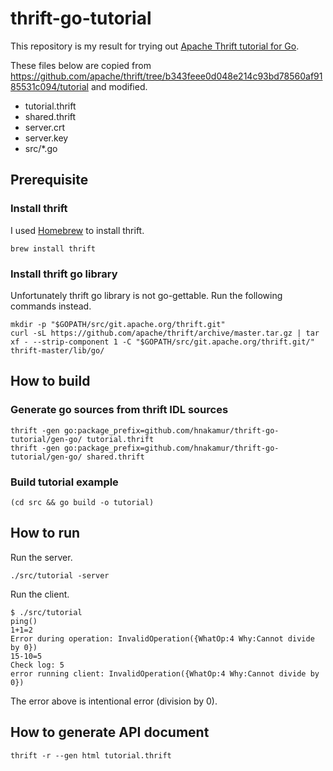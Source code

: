 thrift-go-tutorial
==================

This repository is my result for trying out [Apache Thrift tutorial for Go](https://thrift.apache.org/tutorial/go).

These files below are copied from https://github.com/apache/thrift/tree/b343feee0d048e214c93bd78560af9185531c094/tutorial and modified.

* tutorial.thrift
* shared.thrift
* server.crt
* server.key
* src/\*.go

## Prerequisite

### Install thrift

I used [Homebrew](http://brew.sh/index.html) to install thrift.

```
brew install thrift
```

### Install thrift go library

Unfortunately thrift go library is not go-gettable. Run the following commands instead.

```
mkdir -p "$GOPATH/src/git.apache.org/thrift.git"
curl -sL https://github.com/apache/thrift/archive/master.tar.gz | tar xf - --strip-component 1 -C "$GOPATH/src/git.apache.org/thrift.git/" thrift-master/lib/go/
```

## How to build

### Generate go sources from thrift IDL sources

```
thrift -gen go:package_prefix=github.com/hnakamur/thrift-go-tutorial/gen-go/ tutorial.thrift
thrift -gen go:package_prefix=github.com/hnakamur/thrift-go-tutorial/gen-go/ shared.thrift
```

### Build tutorial example

```
(cd src && go build -o tutorial)
```

## How to run

Run the server.

```
./src/tutorial -server
```

Run the client.

```
$ ./src/tutorial
ping()
1+1=2
Error during operation: InvalidOperation({WhatOp:4 Why:Cannot divide by 0})
15-10=5
Check log: 5
error running client: InvalidOperation({WhatOp:4 Why:Cannot divide by 0})
```

The error above is intentional error (division by 0).

## How to generate API document

```
thrift -r --gen html tutorial.thrift
```
